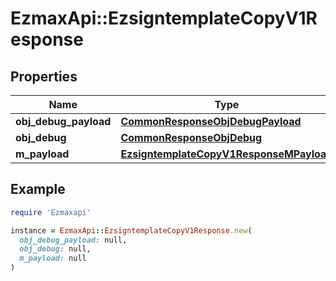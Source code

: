 # EzmaxApi::EzsigntemplateCopyV1Response

## Properties

| Name | Type | Description | Notes |
| ---- | ---- | ----------- | ----- |
| **obj_debug_payload** | [**CommonResponseObjDebugPayload**](CommonResponseObjDebugPayload.md) |  |  |
| **obj_debug** | [**CommonResponseObjDebug**](CommonResponseObjDebug.md) |  | [optional] |
| **m_payload** | [**EzsigntemplateCopyV1ResponseMPayload**](EzsigntemplateCopyV1ResponseMPayload.md) |  |  |

## Example

```ruby
require 'Ezmaxapi'

instance = EzmaxApi::EzsigntemplateCopyV1Response.new(
  obj_debug_payload: null,
  obj_debug: null,
  m_payload: null
)
```

